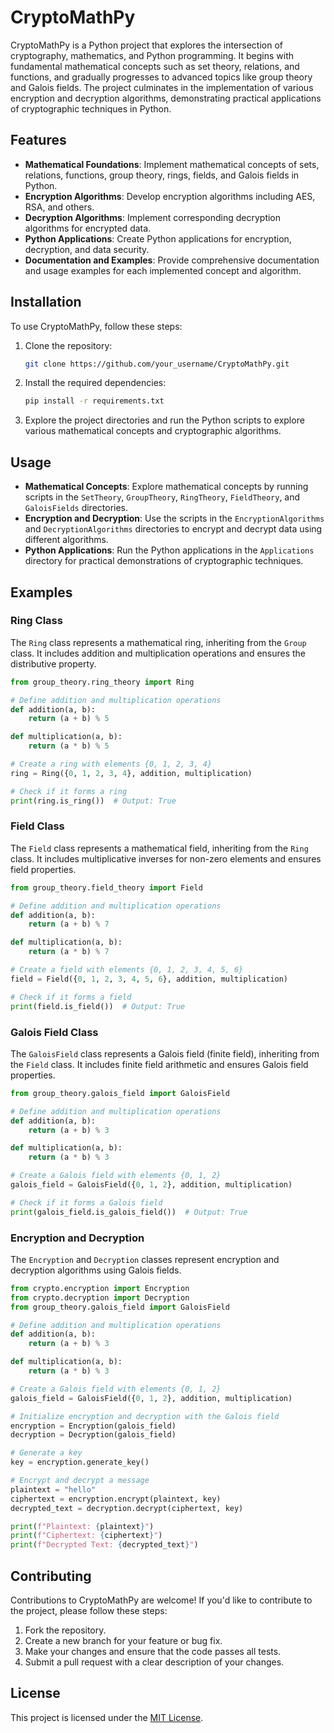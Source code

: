 # CryptoMathPy

CryptoMathPy is a Python project that explores the intersection of cryptography, mathematics, and Python programming. It begins with fundamental mathematical concepts such as set theory, relations, and functions, and gradually progresses to advanced topics like group theory and Galois fields. The project culminates in the implementation of various encryption and decryption algorithms, demonstrating practical applications of cryptographic techniques in Python.

## Features

- **Mathematical Foundations**: Implement mathematical concepts of sets, relations, functions, group theory, rings, fields, and Galois fields in Python.
- **Encryption Algorithms**: Develop encryption algorithms including AES, RSA, and others.
- **Decryption Algorithms**: Implement corresponding decryption algorithms for encrypted data.
- **Python Applications**: Create Python applications for encryption, decryption, and data security.
- **Documentation and Examples**: Provide comprehensive documentation and usage examples for each implemented concept and algorithm.

## Installation

To use CryptoMathPy, follow these steps:

1. Clone the repository:
   ```bash
   git clone https://github.com/your_username/CryptoMathPy.git
   ```

2. Install the required dependencies:
   ```bash
   pip install -r requirements.txt
   ```

3. Explore the project directories and run the Python scripts to explore various mathematical concepts and cryptographic algorithms.

## Usage

- **Mathematical Concepts**: Explore mathematical concepts by running scripts in the `SetTheory`, `GroupTheory`, `RingTheory`, `FieldTheory`, and `GaloisFields` directories.
- **Encryption and Decryption**: Use the scripts in the `EncryptionAlgorithms` and `DecryptionAlgorithms` directories to encrypt and decrypt data using different algorithms.
- **Python Applications**: Run the Python applications in the `Applications` directory for practical demonstrations of cryptographic techniques.

## Examples

### Ring Class

The `Ring` class represents a mathematical ring, inheriting from the `Group` class. It includes addition and multiplication operations and ensures the distributive property.

```python
from group_theory.ring_theory import Ring

# Define addition and multiplication operations
def addition(a, b):
    return (a + b) % 5

def multiplication(a, b):
    return (a * b) % 5

# Create a ring with elements {0, 1, 2, 3, 4}
ring = Ring({0, 1, 2, 3, 4}, addition, multiplication)

# Check if it forms a ring
print(ring.is_ring())  # Output: True
```

### Field Class

The `Field` class represents a mathematical field, inheriting from the `Ring` class. It includes multiplicative inverses for non-zero elements and ensures field properties.

```python
from group_theory.field_theory import Field

# Define addition and multiplication operations
def addition(a, b):
    return (a + b) % 7

def multiplication(a, b):
    return (a * b) % 7

# Create a field with elements {0, 1, 2, 3, 4, 5, 6}
field = Field({0, 1, 2, 3, 4, 5, 6}, addition, multiplication)

# Check if it forms a field
print(field.is_field())  # Output: True
```

### Galois Field Class

The `GaloisField` class represents a Galois field (finite field), inheriting from the `Field` class. It includes finite field arithmetic and ensures Galois field properties.

```python
from group_theory.galois_field import GaloisField

# Define addition and multiplication operations
def addition(a, b):
    return (a + b) % 3

def multiplication(a, b):
    return (a * b) % 3

# Create a Galois field with elements {0, 1, 2}
galois_field = GaloisField({0, 1, 2}, addition, multiplication)

# Check if it forms a Galois field
print(galois_field.is_galois_field())  # Output: True
```

### Encryption and Decryption

The `Encryption` and `Decryption` classes represent encryption and decryption algorithms using Galois fields.

```python
from crypto.encryption import Encryption
from crypto.decryption import Decryption
from group_theory.galois_field import GaloisField

# Define addition and multiplication operations
def addition(a, b):
    return (a + b) % 3

def multiplication(a, b):
    return (a * b) % 3

# Create a Galois field with elements {0, 1, 2}
galois_field = GaloisField({0, 1, 2}, addition, multiplication)

# Initialize encryption and decryption with the Galois field
encryption = Encryption(galois_field)
decryption = Decryption(galois_field)

# Generate a key
key = encryption.generate_key()

# Encrypt and decrypt a message
plaintext = "hello"
ciphertext = encryption.encrypt(plaintext, key)
decrypted_text = decryption.decrypt(ciphertext, key)

print(f"Plaintext: {plaintext}")
print(f"Ciphertext: {ciphertext}")
print(f"Decrypted Text: {decrypted_text}")
```

## Contributing

Contributions to CryptoMathPy are welcome! If you'd like to contribute to the project, please follow these steps:

1. Fork the repository.
2. Create a new branch for your feature or bug fix.
3. Make your changes and ensure that the code passes all tests.
4. Submit a pull request with a clear description of your changes.

## License

This project is licensed under the [MIT License](LICENSE).

